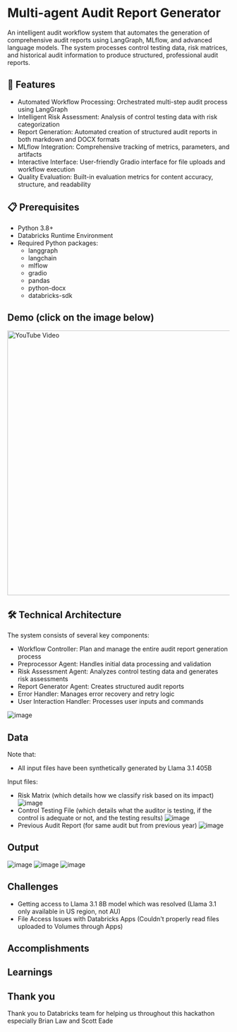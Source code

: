 # Multi-agent Audit Report Generator

An intelligent audit workflow system that automates the generation of comprehensive audit reports using LangGraph, MLflow, and advanced language models. The system processes control testing data, risk matrices, and historical audit information to produce structured, professional audit reports.

## 🌟 Features

- Automated Workflow Processing: Orchestrated multi-step audit process using LangGraph
- Intelligent Risk Assessment: Analysis of control testing data with risk categorization
- Report Generation: Automated creation of structured audit reports in both markdown and DOCX formats
- MLflow Integration: Comprehensive tracking of metrics, parameters, and artifacts
- Interactive Interface: User-friendly Gradio interface for file uploads and workflow execution
- Quality Evaluation: Built-in evaluation metrics for content accuracy, structure, and readability

## 📋 Prerequisites

- Python 3.8+
- Databricks Runtime Environment
- Required Python packages:
  - langgraph
  - langchain
  - mlflow
  - gradio
  - pandas
  - python-docx
  - databricks-sdk

## Demo (click on the image below)
<a href="https://www.youtube.com/watch?v=2V_gO0vBh2U" target="_blank">
    <img src="https://img.youtube.com/vi/2V_gO0vBh2U/0.jpg" alt="YouTube Video" width="600">
</a>

## 🛠 Technical Architecture

The system consists of several key components:

- Workflow Controller: Plan and manage the entire audit report generation process
- Preprocessor Agent: Handles initial data processing and validation
- Risk Assessment Agent: Analyzes control testing data and generates risk assessments
- Report Generator Agent: Creates structured audit reports
- Error Handler: Manages error recovery and retry logic
- User Interaction Handler: Processes user inputs and commands

![image](https://github.com/user-attachments/assets/3bbd5a94-0e98-41bf-94b8-5d1f8053b979)

## Data 
Note that:
- All input files have been synthetically generated by Llama 3.1 405B

Input files:
- Risk Matrix (which details how we classify risk based on its impact)
![image](https://github.com/user-attachments/assets/09739bd1-7748-4165-81fa-d15066415371)
- Control Testing File (which details what the auditor is testing, if the control is adequate or not, and the testing results)
![image](https://github.com/user-attachments/assets/4f863512-c98d-4ad9-97fc-c3ba416b1ce0)
- Previous Audit Report (for same audit but from previous year)
![image](https://github.com/user-attachments/assets/7e4e95f7-8d2f-4242-8a1a-57170df99e7b)

## Output
![image](https://github.com/user-attachments/assets/5ab063df-1dfa-4d53-8221-5f1ed852d658)
![image](https://github.com/user-attachments/assets/af18e448-a11d-4d2e-82c7-9fa77ea42203)
![image](https://github.com/user-attachments/assets/73155e19-3454-4a6a-8de7-998a81b0c3d1)




## Challenges
- Getting access to Llama 3.1 8B model which was resolved (Llama 3.1 only available in US region, not AU)
- File Access Issues with Databricks Apps (Couldn't properly read files uploaded to Volumes through Apps)

## Accomplishments


## Learnings

## Thank you
Thank you to Databricks team for helping us throughout this hackathon especially Brian Law and Scott Eade
